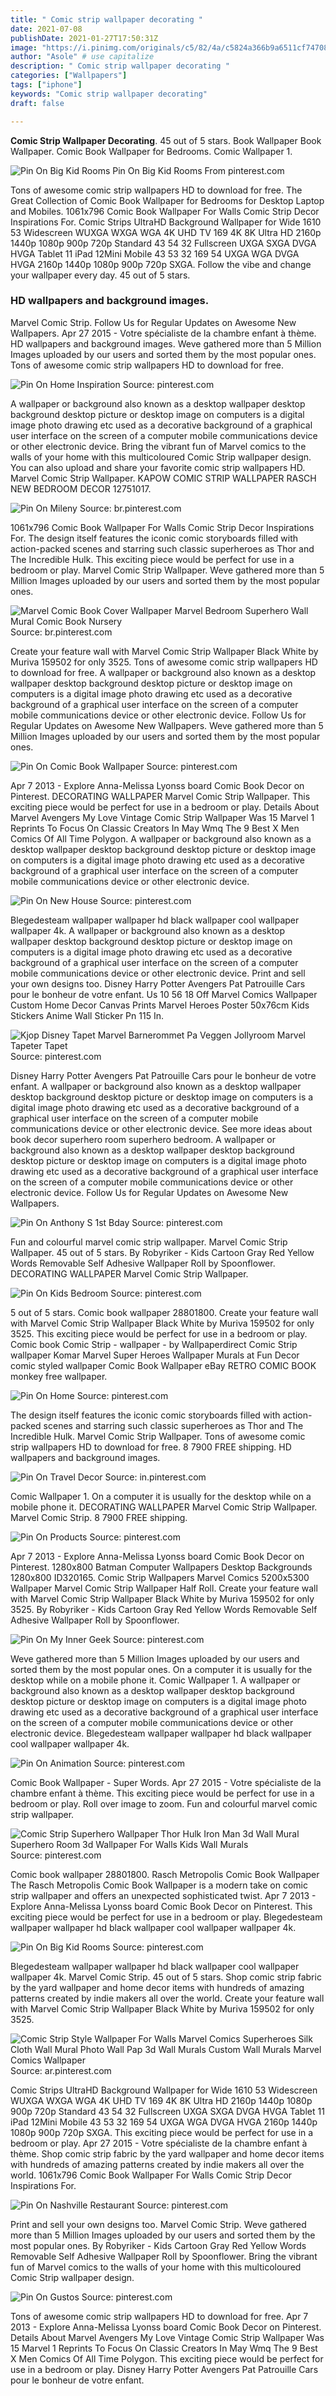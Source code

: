 ```yaml
---
title: " Comic strip wallpaper decorating "
date: 2021-07-08
publishDate: 2021-01-27T17:50:31Z
image: "https://i.pinimg.com/originals/c5/82/4a/c5824a366b9a6511cf74708c45812f87.jpg"
author: "Asole" # use capitalize
description: " Comic strip wallpaper decorating "
categories: ["Wallpapers"]
tags: ["iphone"]
keywords: "Comic strip wallpaper decorating"
draft: false

---
```



**Comic Strip Wallpaper Decorating**. 45 out of 5 stars. Book Wallpaper Book Wallpaper. Comic Book Wallpaper for Bedrooms. Comic Wallpaper 1.

![Pin On Big Kid Rooms](https://i.pinimg.com/originals/b9/88/e0/b988e031b9f6297794579bad9847aabf.jpg "Pin On Big Kid Rooms")
Pin On Big Kid Rooms From pinterest.com


Tons of awesome comic strip wallpapers HD to download for free. The Great Collection of Comic Book Wallpaper for Bedrooms for Desktop Laptop and Mobiles. 1061x796 Comic Book Wallpaper For Walls Comic Strip Decor Inspirations For. Comic Strips UltraHD Background Wallpaper for Wide 1610 53 Widescreen WUXGA WXGA WGA 4K UHD TV 169 4K 8K Ultra HD 2160p 1440p 1080p 900p 720p Standard 43 54 32 Fullscreen UXGA SXGA DVGA HVGA Tablet 11 iPad 12Mini Mobile 43 53 32 169 54 UXGA WGA DVGA HVGA 2160p 1440p 1080p 900p 720p SXGA. Follow the vibe and change your wallpaper every day. 45 out of 5 stars.

### HD wallpapers and background images.

Marvel Comic Strip. Follow Us for Regular Updates on Awesome New Wallpapers. Apr 27 2015 - Votre spécialiste de la chambre enfant à thème. HD wallpapers and background images. Weve gathered more than 5 Million Images uploaded by our users and sorted them by the most popular ones. Tons of awesome comic strip wallpapers HD to download for free.


![Pin On Home Inspiration](https://i.pinimg.com/originals/d3/05/f7/d305f782d1a408331e071d1b72ca8c3b.jpg "Pin On Home Inspiration")
Source: pinterest.com

A wallpaper or background also known as a desktop wallpaper desktop background desktop picture or desktop image on computers is a digital image photo drawing etc used as a decorative background of a graphical user interface on the screen of a computer mobile communications device or other electronic device. Bring the vibrant fun of Marvel comics to the walls of your home with this multicoloured Comic Strip wallpaper design. You can also upload and share your favorite comic strip wallpapers HD. Marvel Comic Strip Wallpaper. KAPOW COMIC STRIP WALLPAPER RASCH NEW BEDROOM DECOR 12751017.

![Pin On Mileny](https://i.pinimg.com/originals/92/81/93/928193548c7a6119f63375a871ec199b.jpg "Pin On Mileny")
Source: br.pinterest.com

1061x796 Comic Book Wallpaper For Walls Comic Strip Decor Inspirations For. The design itself features the iconic comic storyboards filled with action-packed scenes and starring such classic superheroes as Thor and The Incredible Hulk. This exciting piece would be perfect for use in a bedroom or play. Marvel Comic Strip Wallpaper. Weve gathered more than 5 Million Images uploaded by our users and sorted them by the most popular ones.

![Marvel Comic Book Cover Wallpaper Marvel Bedroom Superhero Wall Mural Comic Book Nursery](https://i.pinimg.com/originals/bf/24/d1/bf24d15eb7163e8c14a8d58fce5631ca.jpg "Marvel Comic Book Cover Wallpaper Marvel Bedroom Superhero Wall Mural Comic Book Nursery")
Source: br.pinterest.com

Create your feature wall with Marvel Comic Strip Wallpaper Black White by Muriva 159502 for only 3525. Tons of awesome comic strip wallpapers HD to download for free. A wallpaper or background also known as a desktop wallpaper desktop background desktop picture or desktop image on computers is a digital image photo drawing etc used as a decorative background of a graphical user interface on the screen of a computer mobile communications device or other electronic device. Follow Us for Regular Updates on Awesome New Wallpapers. Weve gathered more than 5 Million Images uploaded by our users and sorted them by the most popular ones.

![Pin On Comic Book Wallpaper](https://i.pinimg.com/originals/83/c5/f0/83c5f07615fc8d544df158530e0bd7fc.jpg "Pin On Comic Book Wallpaper")
Source: pinterest.com

Apr 7 2013 - Explore Anna-Melissa Lyonss board Comic Book Decor on Pinterest. DECORATING WALLPAPER Marvel Comic Strip Wallpaper. This exciting piece would be perfect for use in a bedroom or play. Details About Marvel Avengers My Love Vintage Comic Strip Wallpaper Was 15 Marvel 1 Reprints To Focus On Classic Creators In May Wmq The 9 Best X Men Comics Of All Time Polygon. A wallpaper or background also known as a desktop wallpaper desktop background desktop picture or desktop image on computers is a digital image photo drawing etc used as a decorative background of a graphical user interface on the screen of a computer mobile communications device or other electronic device.

![Pin On New House](https://i.pinimg.com/736x/88/02/2f/88022f7c7a20533e804a326007f14dc5.jpg "Pin On New House")
Source: pinterest.com

Blegedesteam wallpaper wallpaper hd black wallpaper cool wallpaper wallpaper 4k. A wallpaper or background also known as a desktop wallpaper desktop background desktop picture or desktop image on computers is a digital image photo drawing etc used as a decorative background of a graphical user interface on the screen of a computer mobile communications device or other electronic device. Print and sell your own designs too. Disney Harry Potter Avengers Pat Patrouille Cars pour le bonheur de votre enfant. Us 10 56 18 Off Marvel Comics Wallpaper Custom Home Decor Canvas Prints Marvel Heroes Poster 50x76cm Kids Stickers Anime Wall Sticker Pn 115 In.

![Kjop Disney Tapet Marvel Barnerommet Pa Veggen Jollyroom Marvel Tapeter Tapet](https://i.pinimg.com/originals/df/5a/e0/df5ae0ad1983c158806a9822404a1040.jpg "Kjop Disney Tapet Marvel Barnerommet Pa Veggen Jollyroom Marvel Tapeter Tapet")
Source: pinterest.com

Disney Harry Potter Avengers Pat Patrouille Cars pour le bonheur de votre enfant. A wallpaper or background also known as a desktop wallpaper desktop background desktop picture or desktop image on computers is a digital image photo drawing etc used as a decorative background of a graphical user interface on the screen of a computer mobile communications device or other electronic device. See more ideas about book decor superhero room superhero bedroom. A wallpaper or background also known as a desktop wallpaper desktop background desktop picture or desktop image on computers is a digital image photo drawing etc used as a decorative background of a graphical user interface on the screen of a computer mobile communications device or other electronic device. Follow Us for Regular Updates on Awesome New Wallpapers.

![Pin On Anthony S 1st Bday](https://i.pinimg.com/originals/16/ea/ac/16eaac6ef3119957e613d4cc6c7c99f2.jpg "Pin On Anthony S 1st Bday")
Source: pinterest.com

Fun and colourful marvel comic strip wallpaper. Marvel Comic Strip Wallpaper. 45 out of 5 stars. By Robyriker - Kids Cartoon Gray Red Yellow Words Removable Self Adhesive Wallpaper Roll by Spoonflower. DECORATING WALLPAPER Marvel Comic Strip Wallpaper.

![Pin On Kids Bedroom](https://i.pinimg.com/originals/0b/88/bb/0b88bb8406429d650a5d0462f8cc9e00.jpg "Pin On Kids Bedroom")
Source: pinterest.com

5 out of 5 stars. Comic book wallpaper 28801800. Create your feature wall with Marvel Comic Strip Wallpaper Black White by Muriva 159502 for only 3525. This exciting piece would be perfect for use in a bedroom or play. Comic book Comic Strip - wallpaper - by Wallpaperdirect Comic Strip wallpaper Komar Marvel Super Heroes Wallpaper Murals at Fun Decor comic styled wallpaper Comic Book Wallpaper eBay RETRO COMIC BOOK monkey free wallpaper.

![Pin On Home](https://i.pinimg.com/originals/21/ea/2e/21ea2ea38cc4626900d78e870fa69a90.jpg "Pin On Home")
Source: pinterest.com

The design itself features the iconic comic storyboards filled with action-packed scenes and starring such classic superheroes as Thor and The Incredible Hulk. Marvel Comic Strip Wallpaper. Tons of awesome comic strip wallpapers HD to download for free. 8 7900 FREE shipping. HD wallpapers and background images.

![Pin On Travel Decor](https://i.pinimg.com/originals/77/03/9e/77039e28bddbc67c4150575bf8896c0d.jpg "Pin On Travel Decor")
Source: in.pinterest.com

Comic Wallpaper 1. On a computer it is usually for the desktop while on a mobile phone it. DECORATING WALLPAPER Marvel Comic Strip Wallpaper. Marvel Comic Strip. 8 7900 FREE shipping.

![Pin On Products](https://i.pinimg.com/originals/93/57/13/935713ff9e64add0c841e15f88c114b9.jpg "Pin On Products")
Source: pinterest.com

Apr 7 2013 - Explore Anna-Melissa Lyonss board Comic Book Decor on Pinterest. 1280x800 Batman Computer Wallpapers Desktop Backgrounds 1280x800 ID320165. Comic Strip Wallpapers Marvel Comics 5200x5300 Wallpaper Marvel Comic Strip Wallpaper Half Roll. Create your feature wall with Marvel Comic Strip Wallpaper Black White by Muriva 159502 for only 3525. By Robyriker - Kids Cartoon Gray Red Yellow Words Removable Self Adhesive Wallpaper Roll by Spoonflower.

![Pin On My Inner Geek](https://i.pinimg.com/originals/a3/12/77/a31277f463eee52e717e84ac59b0f00b.jpg "Pin On My Inner Geek")
Source: pinterest.com

Weve gathered more than 5 Million Images uploaded by our users and sorted them by the most popular ones. On a computer it is usually for the desktop while on a mobile phone it. Comic Wallpaper 1. A wallpaper or background also known as a desktop wallpaper desktop background desktop picture or desktop image on computers is a digital image photo drawing etc used as a decorative background of a graphical user interface on the screen of a computer mobile communications device or other electronic device. Blegedesteam wallpaper wallpaper hd black wallpaper cool wallpaper wallpaper 4k.

![Pin On Animation](https://i.pinimg.com/originals/f7/5f/e9/f75fe9d6f289c1f3b5382f832ff35477.jpg "Pin On Animation")
Source: pinterest.com

Comic Book Wallpaper - Super Words. Apr 27 2015 - Votre spécialiste de la chambre enfant à thème. This exciting piece would be perfect for use in a bedroom or play. Roll over image to zoom. Fun and colourful marvel comic strip wallpaper.

![Comic Strip Superhero Wallpaper Thor Hulk Iron Man 3d Wall Mural Superhero Room 3d Wallpaper For Walls Kids Wall Murals](https://i.pinimg.com/originals/66/6c/be/666cbee4dac3e19b08f1f633b5444d12.jpg "Comic Strip Superhero Wallpaper Thor Hulk Iron Man 3d Wall Mural Superhero Room 3d Wallpaper For Walls Kids Wall Murals")
Source: pinterest.com

Comic book wallpaper 28801800. Rasch Metropolis Comic Book Wallpaper The Rasch Metropolis Comic Book Wallpaper is a modern take on comic strip wallpaper and offers an unexpected sophisticated twist. Apr 7 2013 - Explore Anna-Melissa Lyonss board Comic Book Decor on Pinterest. This exciting piece would be perfect for use in a bedroom or play. Blegedesteam wallpaper wallpaper hd black wallpaper cool wallpaper wallpaper 4k.

![Pin On Big Kid Rooms](https://i.pinimg.com/originals/b9/88/e0/b988e031b9f6297794579bad9847aabf.jpg "Pin On Big Kid Rooms")
Source: pinterest.com

Blegedesteam wallpaper wallpaper hd black wallpaper cool wallpaper wallpaper 4k. Marvel Comic Strip. 45 out of 5 stars. Shop comic strip fabric by the yard wallpaper and home decor items with hundreds of amazing patterns created by indie makers all over the world. Create your feature wall with Marvel Comic Strip Wallpaper Black White by Muriva 159502 for only 3525.

![Comic Strip Style Wallpaper For Walls Marvel Comics Superheroes Silk Cloth Wall Mural Photo Wall Pap 3d Wall Murals Custom Wall Murals Marvel Comics Wallpaper](https://i.pinimg.com/originals/29/a0/f9/29a0f9e3da5f73452426fa5deee19afd.jpg "Comic Strip Style Wallpaper For Walls Marvel Comics Superheroes Silk Cloth Wall Mural Photo Wall Pap 3d Wall Murals Custom Wall Murals Marvel Comics Wallpaper")
Source: ar.pinterest.com

Comic Strips UltraHD Background Wallpaper for Wide 1610 53 Widescreen WUXGA WXGA WGA 4K UHD TV 169 4K 8K Ultra HD 2160p 1440p 1080p 900p 720p Standard 43 54 32 Fullscreen UXGA SXGA DVGA HVGA Tablet 11 iPad 12Mini Mobile 43 53 32 169 54 UXGA WGA DVGA HVGA 2160p 1440p 1080p 900p 720p SXGA. This exciting piece would be perfect for use in a bedroom or play. Apr 27 2015 - Votre spécialiste de la chambre enfant à thème. Shop comic strip fabric by the yard wallpaper and home decor items with hundreds of amazing patterns created by indie makers all over the world. 1061x796 Comic Book Wallpaper For Walls Comic Strip Decor Inspirations For.

![Pin On Nashville Restaurant](https://i.pinimg.com/600x315/89/ef/88/89ef882eb6b90f07420e54193682b6f9.jpg "Pin On Nashville Restaurant")
Source: pinterest.com

Print and sell your own designs too. Marvel Comic Strip. Weve gathered more than 5 Million Images uploaded by our users and sorted them by the most popular ones. By Robyriker - Kids Cartoon Gray Red Yellow Words Removable Self Adhesive Wallpaper Roll by Spoonflower. Bring the vibrant fun of Marvel comics to the walls of your home with this multicoloured Comic Strip wallpaper design.

![Pin On Gustos](https://i.pinimg.com/originals/c5/82/4a/c5824a366b9a6511cf74708c45812f87.jpg "Pin On Gustos")
Source: pinterest.com

Tons of awesome comic strip wallpapers HD to download for free. Apr 7 2013 - Explore Anna-Melissa Lyonss board Comic Book Decor on Pinterest. Details About Marvel Avengers My Love Vintage Comic Strip Wallpaper Was 15 Marvel 1 Reprints To Focus On Classic Creators In May Wmq The 9 Best X Men Comics Of All Time Polygon. This exciting piece would be perfect for use in a bedroom or play. Disney Harry Potter Avengers Pat Patrouille Cars pour le bonheur de votre enfant.

